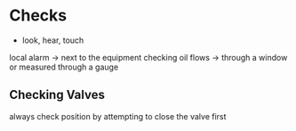 # Checks
- look, hear, touch
 
local alarm -> next to the equipment
checking oil flows -> through a window or measured through a gauge

## Checking Valves
always check position by attempting to close the valve first
